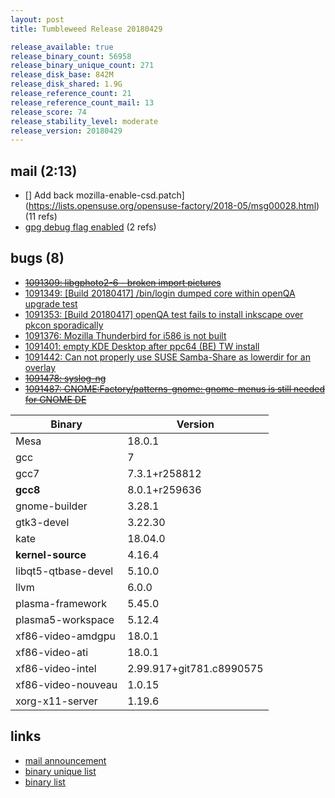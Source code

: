 ```yaml
---
layout: post
title: Tumbleweed Release 20180429

release_available: true
release_binary_count: 56958
release_binary_unique_count: 271
release_disk_base: 842M
release_disk_shared: 1.9G
release_reference_count: 21
release_reference_count_mail: 13
release_score: 74
release_stability_level: moderate
release_version: 20180429
---
```


## mail (2:13)

- [] Add back mozilla-enable-csd.patch](https://lists.opensuse.org/opensuse-factory/2018-05/msg00028.html) (11 refs)
- [gpg debug flag enabled](https://lists.opensuse.org/opensuse-factory/2018-05/msg00010.html) (2 refs)

## bugs (8)

<!--more-->

- ~~[1091309: libgphoto2-6 - broken import pictures](https://bugzilla.opensuse.org/show_bug.cgi?id=1091309)~~
- [1091349: [Build 20180417] /bin/login dumped core within openQA upgrade test](https://bugzilla.opensuse.org/show_bug.cgi?id=1091349)
- [1091353: [Build 20180417] openQA test fails to install inkscape over pkcon sporadically](https://bugzilla.opensuse.org/show_bug.cgi?id=1091353)
- [1091376: Mozilla Thunderbird for i586 is not built](https://bugzilla.opensuse.org/show_bug.cgi?id=1091376)
- [1091401: empty KDE Desktop after ppc64 (BE) TW install](https://bugzilla.opensuse.org/show_bug.cgi?id=1091401)
- [1091442: Can not properly use SUSE Samba-Share as lowerdir for an overlay](https://bugzilla.opensuse.org/show_bug.cgi?id=1091442)
- ~~[1091478: syslog-ng](https://bugzilla.opensuse.org/show_bug.cgi?id=1091478)~~
- ~~[1091487: GNOME:Factory/patterns-gnome: gnome-menus is still needed for GNOME DE](https://bugzilla.opensuse.org/show_bug.cgi?id=1091487)~~

Binary | Version
--- | ---
Mesa | 18.0.1
gcc | 7
gcc7 | 7.3.1+r258812
**gcc8** | 8.0.1+r259636
gnome-builder | 3.28.1
gtk3-devel | 3.22.30
kate | 18.04.0
**kernel-source** | 4.16.4
libqt5-qtbase-devel | 5.10.0
llvm | 6.0.0
plasma-framework | 5.45.0
plasma5-workspace | 5.12.4
xf86-video-amdgpu | 18.0.1
xf86-video-ati | 18.0.1
xf86-video-intel | 2.99.917+git781.c8990575
xf86-video-nouveau | 1.0.15
xorg-x11-server | 1.19.6

## links

- [mail announcement](https://lists.opensuse.org/opensuse-factory/2018-05/msg00007.html)
- [binary unique list](http://download.tumbleweed.boombatower.com/20180429/rpm.unique.list)
- [binary list](http://download.tumbleweed.boombatower.com/20180429/rpm.list)
